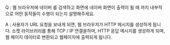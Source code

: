 Q : 웹 브라우저에 네이버 를 검색하고 화면에 네이버 화면이 출력이 될 때 까지 내부적으로 어떤 동작들이 수행이 되는지 설명해주세요.


A : 사용자가 URL 요청을 보내게 되면, 웹 브라우저가 HTTP 메시지를 생성하게 됩니다. 소켓 라이브러리를 통해 TCP / IP 연결을하며, HTTP 응답 메시지를 생성하게 되며, 웹 페이지 데이터로 변환되고 웹페이지에 출력되게 됩니다.
